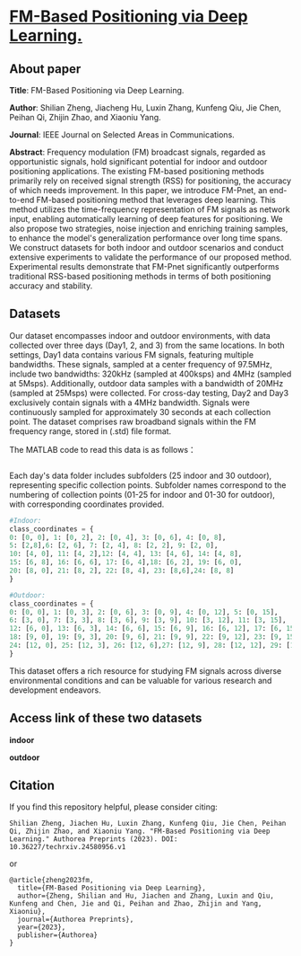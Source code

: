 # [FM-Based Positioning via Deep Learning.](https://www.techrxiv.org/doi/full/10.36227/techrxiv.24580956.v1)

## About paper

**Title**: FM-Based Positioning via Deep Learning.

**Author**: Shilian Zheng, Jiacheng Hu, Luxin Zhang, Kunfeng Qiu, Jie Chen, Peihan Qi, Zhijin Zhao, and Xiaoniu Yang.

**Journal**: IEEE Journal on Selected Areas in Communications.

**Abstract**: Frequency modulation (FM) broadcast signals, regarded as opportunistic signals, hold significant potential for indoor and outdoor positioning applications. The existing FM-based positioning methods primarily rely on received signal strength (RSS) for positioning, the accuracy of which needs improvement. In this paper, we introduce FM-Pnet, an end-to-end FM-based positioning method that leverages deep learning. This method utilizes the time-frequency representation of FM signals as network input, enabling automatically learning of deep features for positioning. We also propose two strategies, noise injection and enriching training samples, to enhance the model's generalization performance over long time spans. We construct datasets for both indoor and outdoor scenarios and conduct extensive experiments to validate the performance of our proposed method. Experimental results demonstrate that FM-Pnet significantly outperforms traditional RSS-based positioning methods in terms of both positioning accuracy and stability.


## Datasets

Our dataset encompasses indoor and outdoor environments, with data collected over three days (Day1, 2, and 3) from the same locations. In both settings, Day1 data contains various FM signals, featuring multiple bandwidths. These signals, sampled at a center frequency of 97.5MHz, include two bandwidths: 320kHz (sampled at 400ksps) and 4MHz (sampled at 5Msps). Additionally, outdoor data samples with a bandwidth of 20MHz (sampled at 25Msps) were collected. For cross-day testing, Day2 and Day3 exclusively contain signals with a 4MHz bandwidth. Signals were continuously sampled for approximately 30 seconds at each collection point. The dataset comprises raw broadband signals within the FM frequency range, stored in (.std) file format.

The MATLAB code to read this data is as follows：

```

```

Each day's data folder includes subfolders (25 indoor and 30 outdoor), representing specific collection points. Subfolder names correspond to the numbering of collection points (01-25 for indoor and 01-30 for outdoor), with corresponding coordinates provided.

```python
#Indoor:
class_coordinates = {
0: [0, 0], 1: [0, 2], 2: [0, 4], 3: [0, 6], 4: [0, 8],
5: [2,8],6: [2, 6], 7: [2, 4], 8: [2, 2], 9: [2, 0],
10: [4, 0], 11: [4, 2],12: [4, 4], 13: [4, 6], 14: [4, 8],
15: [6, 8], 16: [6, 6], 17: [6, 4],18: [6, 2], 19: [6, 0],
20: [8, 0], 21: [8, 2], 22: [8, 4], 23: [8,6],24: [8, 8]
}
```

```python
#Outdoor:
class_coordinates = {
0: [0, 0], 1: [0, 3], 2: [0, 6], 3: [0, 9], 4: [0, 12], 5: [0, 15],
6: [3, 0], 7: [3, 3], 8: [3, 6], 9: [3, 9], 10: [3, 12], 11: [3, 15],
12: [6, 0], 13: [6, 3], 14: [6, 6], 15: [6, 9], 16: [6, 12], 17: [6, 15],
18: [9, 0], 19: [9, 3], 20: [9, 6], 21: [9, 9], 22: [9, 12], 23: [9, 15],
24: [12, 0], 25: [12, 3], 26: [12, 6],27: [12, 9], 28: [12, 12], 29: [12, 15]
}
```

This dataset offers a rich resource for studying FM signals across diverse environmental conditions and can be valuable for various research and development endeavors.

## Access link of these two datasets

**indoor**



**outdoor**



## Citation

If you find this repository helpful, please consider citing:
```
Shilian Zheng, Jiachen Hu, Luxin Zhang, Kunfeng Qiu, Jie Chen, Peihan Qi, Zhijin Zhao, and Xiaoniu Yang. "FM-Based Positioning via Deep Learning." Authorea Preprints (2023). DOI: 10.36227/techrxiv.24580956.v1
```
or
```
@article{zheng2023fm,
  title={FM-Based Positioning via Deep Learning},
  author={Zheng, Shilian and Hu, Jiachen and Zhang, Luxin and Qiu, Kunfeng and Chen, Jie and Qi, Peihan and Zhao, Zhijin and Yang, Xiaoniu},
  journal={Authorea Preprints},
  year={2023},
  publisher={Authorea}
}
```
